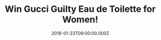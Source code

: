 ---
campaign-uuid: "c-7f64f506-b2a3-4910-bfb8-c3d3887eb51f"
type: "Competition"
category: "Gifts"
date: "2019-01-23T09:00:00.000Z"
end-date: "2019-03-23T23:59:00.000Z"
disable-form: false
is_promoted: true
has_entry_page: true
title: "Win Gucci Guilty Eau de Toilette for Women!"
competition-description: "<p>Gucci Guilty for women Indulge yourself in moments of\
  \ guilty pleasure, and feel the freedom of going slightly beyond social conventions,\
  \ the thrill of staying in control while you're pushing your own boundaries. A sensual\
  \ and distinct scent for a woman that likes to express how unique and sexy she is.\
  \ Gucci Guilty is a warm yet striking oriental floral with hedonism at its heart.</p>\n\
  <p>Feel pretty with Gucci now.</p>\n"
hero-header: "Win Gucci Guilty Eau de Toilette for Women!"
terms-confirmation: "N/A"
banner-img: "https://assets.expresslyapp.com/asset-a1f2b70e-faa6-4376-9b04-fd108bb950fc.jpg"
logo-left-href: "http://club.expressly.io"
logo-left-image: "https://assets.expresslyapp.com/asset-0c2fc7ae-53f9-44ef-b940-da37beb5fce7.jpg"
logo-left-title: "Expressly Club"
bg-image-hero: "https://assets.expresslyapp.com/asset-77e40d81-a52a-4c89-870e-69e5e9ff7928.jpg"
bg-image-first: "https://assets.expresslyapp.com/asset-b82eacb1-88c8-4347-bafc-86cfccbeec54.jpg"
section1-content: "<p>This amazing perfume scent seizes the attention with a flamboyant\
  \ opening born of the natural rush that is mandarin--imbued with a modish transparency--shimmering\
  \ alongside an audacious fist of pink pepper. The middle notes are an alluring concoction\
  \ of heady lilac and geranium, laced with the succulent tactility of peach--all\
  \ velvet femininity with a beguiling hint of provocation.</p>\n<p>The patchouli\
  \ that is the hallmark of Gucci fragrances here conveys a message of strength, while\
  \ the voluptuousness of amber suggests deep femininity. The effect is at once arresting\
  \ and compellingly seductive. Frida Gianinni observes: ‘What we have created in\
  \ Gucci Guilty is something hypnotic’.</p>\n"
entry-title: "Win Gucci Guilty Eau de Toilette for Women!"
entry-content: "<p>Enter the draw to win Gucci Guilty Eau de Toilette for Women by\
  \ completing the form below before 23:59 on 23rd of March 2019.</p>\n"
has-winner: false
prize-description: "Gucci Guilty Eau de Toilette for Women!"
special-conditions: "Multiple entries are allowed up to one every day."
country-restrictions:
- "GB"
---